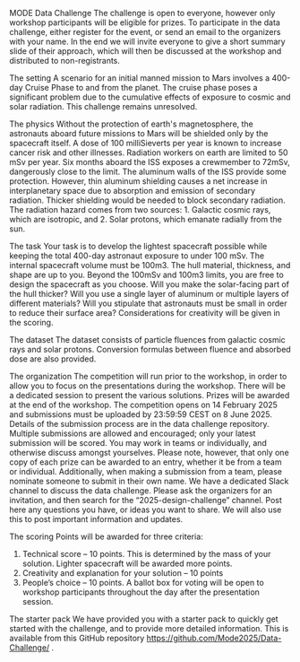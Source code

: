 MODE Data Challenge 
The challenge is open to everyone, however only workshop participants will be eligible for prizes.  To participate in the data challenge, either register for the event, or send an email to the organizers with your name. In the end we will invite everyone to give a short summary slide of their approach, which will then be discussed at the workshop and distributed to non-registrants. 

The setting
A scenario for an initial manned mission to Mars involves a 400-day Cruise Phase to and from the planet.  The cruise phase poses a significant problem due to the cumulative effects of exposure to cosmic and solar radiation.  This challenge remains unresolved.
 
The physics
Without the protection of earth's magnetosphere, the astronauts aboard future missions to Mars will be shielded only by the spacecraft itself.  A dose of 100 milliSieverts per year is known to increase cancer risk and other illnesses.  Radiation workers on earth are limited to 50 mSv per year.  Six months aboard the ISS exposes a crewmember to 72mSv, dangerously close to the limit.
The aluminum walls of the ISS provide some protection.  However, thin aluminum shielding causes a net increase in interplanetary space due to absorption and emission of secondary radiation.  Thicker shielding would be needed to block secondary radiation.
The radiation hazard comes from two sources:  1.  Galactic cosmic rays, which are isotropic, and 2.  Solar protons, which emanate radially from the sun. 
 
The task
Your task is to develop the lightest spacecraft possible while keeping the total 400-day astronaut exposure to under 100 mSv.  The internal spacecraft volume must be 100m3.  The hull material, thickness, and shape are up to you. 
Beyond the 100mSv and 100m3 limits, you are free to design the spacecraft as you choose.  Will you make the solar-facing part of the hull thicker?  Will you use a single layer of aluminum or multiple layers of different materials?  Will you stipulate that astronauts must be small in order to reduce their surface area?  Considerations for creativity will be given in the scoring.

The dataset
The dataset consists of particle fluences from galactic cosmic rays and solar protons.   Conversion formulas between fluence and absorbed dose are also provided.
 
The organization
The competition will run prior to the workshop, in order to allow you to focus on the presentations during the workshop. There will be a dedicated session to present the various solutions.  Prizes will be awarded at the end of the workshop.
The competition opens on 14 February 2025 and submissions must be uploaded by 23:59:59 CEST on 8 June 2025. Details of the submission process are in the data challenge repository.
Multiple submissions are allowed and encouraged; only your latest submission will be scored.  You may work in teams or individually, and otherwise discuss amongst yourselves. Please note, however, that only one copy of each prize can be awarded to an entry, whether it be from a team or individual. Additionally, when making a submission from a team, please nominate someone to submit in their own name.
We have a dedicated Slack channel to discuss the data challenge. Please ask the organizers for an invitation, and then search for the “2025-design-challenge” channel. Post here any questions you have, or ideas you want to share. We will also use this to post important information and updates.
 
The scoring
Points will be awarded for three criteria:
1.	Technical score – 10 points.  This is determined by the mass of your solution.  Lighter spacecraft will be awarded more points.
2.	Creativity and explanation for your solution – 10 points
3.	People’s choice – 10 points.  A ballot box for voting will be open to workshop participants throughout the day after the presentation session.

The starter pack
We have provided you with a starter pack to quickly get started with the challenge, and to provide more detailed information. This is available from this GitHub repository https://github.com/Mode2025/Data-Challenge/ . 

